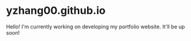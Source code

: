 # yzhang00.github.io
Hello! I'm currently working on developing my portfolio website. It'll be up soon!

